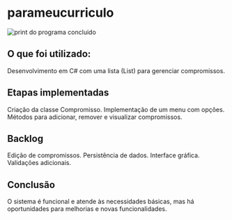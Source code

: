 
# parameucurriculo
<img src= "barbearia.png" alt = "print do programa concluido"> 

## O que foi utilizado:
Desenvolvimento em C# com uma lista (List<Compromisso>) para gerenciar compromissos.

## Etapas implementadas
Criação da classe Compromisso.
Implementação de um menu com opções.
Métodos para adicionar, remover e visualizar compromissos.

## Backlog
Edição de compromissos.
Persistência de dados.
Interface gráfica.
Validações adicionais.

## Conclusão
O sistema é funcional e atende às necessidades básicas, mas há oportunidades para melhorias e novas funcionalidades.